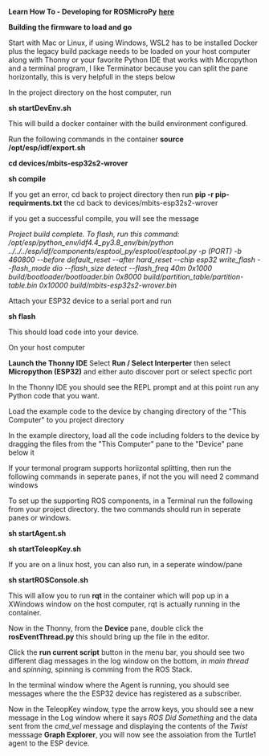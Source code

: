 **Learn How To - Developing for ROSMicroPy**
**[here](docs/devenv.md)**


**Building the firmware to load and go**

Start with Mac or Linux, if using Windows, WSL2 has to be installed
Docker plus the legacy build package needs to be loaded on your host 
computer along with Thonny or your favorite Python IDE that works with
Micropython and a terminal program, I like Terminator because you can
split the pane horizontally, this is very helpfull in the steps below

In the project directory on the host computer, run 

**sh startDevEnv.sh**  

This will build a docker container with the build environment configured. 


Run the following commands in the container
**source /opt/esp/idf/export.sh**


**cd devices/mbits-esp32s2-wrover**

**sh compile**

If you get an error, cd back to project directory then run
**pip -r pip-requirments.txt**
the cd back to devices/mbits-esp32s2-wrover

if you get a successful compile, you will see the message

*Project build complete. To flash, run this command:
/opt/esp/python_env/idf4.4_py3.8_env/bin/python ../../../esp/idf/components/esptool_py/esptool/esptool.py -p (PORT) -b 460800 --before default_reset --after hard_reset --chip esp32  write_flash --flash_mode dio --flash_size detect --flash_freq 40m 0x1000 build/bootloader/bootloader.bin 0x8000 build/partition_table/partition-table.bin 0x10000 build/mbits-esp32s2-wrover.bin*

Attach your ESP32 device to a serial port and run

**sh flash**

This should load code into your device. 

On your host computer

**Launch the Thonny IDE**
Select **Run / Select Interperter**
then select **Micropython (ESP32)**
and either auto discover port or select specfic port

In the Thonny IDE you should see the REPL prompt and at this point
run any Python code that you want. 

Load the example code to the device by changing directory of the "This Computer" to you project directory

In the example directory, load all the code including folders to the device by dragging the files from the "This Computer" pane to the "Device" pane below it

If your termonal program supports horiizontal splitting, then run the
following commands in seperate panes, if not the you will need 2 command
windows

To set up the supporting ROS components, in a Terminal run the following from your project directory. the two commands should run 
in seperate panes or windows.

**sh startAgent.sh**

**sh startTeleopKey.sh**

If you are on a linux host, you can also run, in a seperate window/pane

**sh startROSConsole.sh**

This will allow you to run **rqt** in the container which will pop up in a XWindows window on the host computer, rqt is actually running in the container.

Now in the Thonny, from the **Device** pane, double click the **rosEventThread.py** this should bring up the file in the editor.

Click the **run current script** button in the menu bar, you should 
see two different diag messages in the log window on the bottom, 
*in main thread* and *spinning*, spinning is comming from the ROS Stack.

In the terminal window where the Agent is running, you should see messages where the the ESP32 device has registered as a subscriber.

Now in the TeleopKey window, type the arrow keys, you should see a new 
message in the Log window where it says *ROS Did Something* and the data sent from the *cmd_vel* message and displaying the contents of the *Twist* messsage **Graph Explorer**, you will now see the assoiation from the Turtle1 agent to the ESP device.
